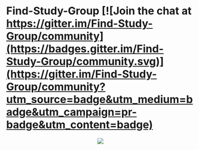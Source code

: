 # Find-Study-Group [![Join the chat at https://gitter.im/Find-Study-Group/community](https://badges.gitter.im/Find-Study-Group/community.svg)](https://gitter.im/Find-Study-Group/community?utm_source=badge&utm_medium=badge&utm_campaign=pr-badge&utm_content=badge)

<p align="center">
<a href="https://hits.seeyoufarm.com"><img src="https://hits.seeyoufarm.com/api/count/incr/badge.svg?url=https%3A%2F%2Fgithub.com%2FSoliUTeam%2FFind-Study-Group&count_bg=%2379C83D&title_bg=%23555555&icon=&icon_color=%23E7E7E7&title=hits&edge_flat=false"/></a>
  </p>
